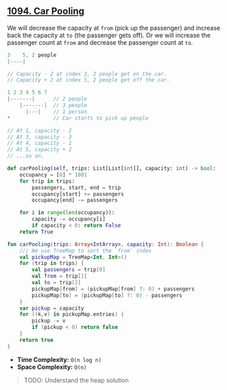 ## [1094. Car Pooling](https://leetcode.com/problems/car-pooling)

We will decrease the capacity at `from` (pick up the passenger) and increase back the capacity at `to` (the passenger gets off). Or we will increase the passenger count at `from` and decrease the passenger count at `to`.

```js
3    5, 2 people
|----|

// Capacity - 2 at index 3, 2 people get on the car.
// Capacity + 2 at index 5, 2 people get off the car.
```

```js
1 2 3 4 5 6 7
|-------|      // 2 people
    |-------|  // 3 people
      |---|    // 1 person
*              // Car starts to pick up people

// At 1, capacity - 2
// At 3, capacity - 3
// At 4, capacity - 1
// At 5, capacity + 2
// ...so on.
```

```python
def carPooling(self, trips: List[List[int]], capacity: int) -> bool:
    occupancy = [0] * 1001
    for trip in trips:
        passengers, start, end = trip
        occupancy[start] += passengers
        occupancy[end] -= passengers

    for i in range(len(occupancy)):
        capacity -= occupancy[i]
        if capacity < 0: return False
    return True
```

```kotlin
fun carPooling(trips: Array<IntArray>, capacity: Int): Boolean {
    /// We use TreeMap to sort the `from` index
    val pickupMap = TreeMap<Int, Int>()
    for (trip in trips) {
        val passengers = trip[0]
        val from = trip[1]
        val to = trip[2]
        pickupMap[from] = (pickupMap[from] ?: 0) + passengers
        pickupMap[to] = (pickupMap[to] ?: 0) - passengers
    }
    var pickup = capacity
    for ((k,v) in pickupMap.entries) {
        pickup -= v
        if (pickup < 0) return false
    }
    return true
}
```
* **Time Complexity:** `O(n log n)`
* **Space Complexity:** `O(n)`

> TODO: Understand the heap solution